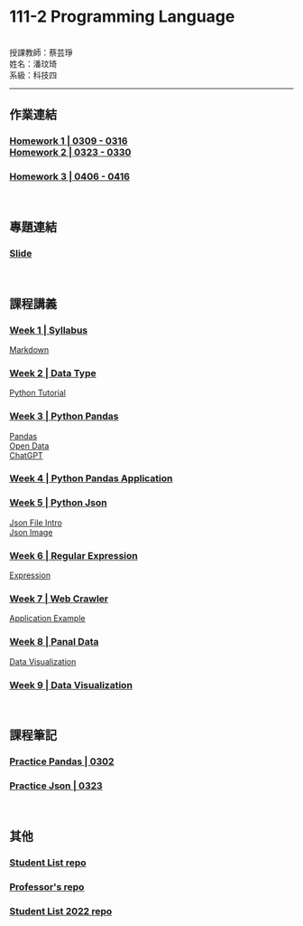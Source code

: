 # 111-2 Programming Language
<br />
授課教師：蔡芸琤<br />
姓名：潘玟琦<br />
系級：科技四<br />

***

## 作業連結
### [Homework 1 | 0309 - 0316 <br /> Homework 2 | 0323 - 0330](https://github.com/Hazel0301/PL/blob/main/hw_1%262/hw_1%262.ipynb)
### [Homework 3 | 0406 - 0416](https://github.com/Hazel0301/PL/blob/main/hw_3/hw_3.ipynb)

<br />

## 專題連結
### [Slide](https://docs.google.com/presentation/d/1E-EkvxI4I3n1DBF54zYlD17Pt7pm5RlzCwRbEcphRbo/edit?usp=sharing)

<br />

## 課程講義

### [Week 1 | Syllabus](https://docs.google.com/presentation/d/e/2PACX-1vSPhZW9G74ghzwK62t5Xv6tCli2z4CbHYhIJbqYwpcdNajcudKFW1AC1GBpcK877X2hLANXdMERaKOC/pub?start=false&loop=false&delayms=3000&slide=id.g14b2b9fd77a_1_2)
[Markdown](https://markdown.tw/)

### [Week 2 | Data Type](https://docs.google.com/presentation/d/e/2PACX-1vQ0R78Nem8XarmhIZQ0eY23amG7l-ZbLHYF6eHRB6cDbRB55mOXq5MYslRCP0I2jVsA0rYJNKv5OtJx/pub?start=false&loop=false&delayms=3000&slide=id.g208c735537b_0_0)
[Python Tutorial](https://docs.python.org/3/tutorial/index.html)

### [Week 3 | Python Pandas](https://docs.google.com/presentation/d/e/2PACX-1vSn6d9mhep6Lz-PJurvahEBdIJ30I_ljXjdXoBdebLWvrH-OzoJOmJ8KdFZ6mmPy85XZqsxJQtrzMKU/pub?start=false&loop=false&delayms=3000&slide=id.g208c735537b_0_0)
[Pandas](https://pandas.pydata.org/pandas-docs/stable/user_guide/merging.html)<br />
[Open Data](https://www.kaggle.com/datasets)<br />
[ChatGPT](https://chat.openai.com/chat?__cf_chl_tk=c5.N7GpEoU2_hFp71PchnkJ_NSY1JLedrfAkPmRunOA-1680715304-0-gaNycGzNGtA)

### [Week 4 | Python Pandas Application](https://docs.google.com/presentation/d/e/2PACX-1vRWDWXo2m9aRg2WXcJ-5YfzaOnYL7WvQiN2ti4O3yQPgO8i90akiDy8VqFoaci6XqqWPENyqzyMYcYs/pub?start=false&loop=false&delayms=3000&slide=id.g21939175b36_0_309)

### [Week 5 | Python Json](https://docs.google.com/presentation/d/e/2PACX-1vTCB_V1vBRc8JpvvzumTkRHkszZchqECQZBQDU55Htiwg0MqQS0hHxEoBtFCgoHEv4K1nRpUVXHnPi8/pub?start=false&loop=false&delayms=3000&slide=id.g2231dcdd239_0_12)
[Json File Intro](https://www.geeksforgeeks.org/read-json-file-using-python/)<br />
[Json Image](https://jsoncrack.com/editor)

### [Week 6 | Regular Expression](https://docs.google.com/presentation/d/e/2PACX-1vRN6rZiC-6CMypA5AVNxfl0Ypanr5AOK_TyBOIglTyDcFQe3la-6O_psNuk-_RlrgCCuaeM8R4BH-sw/pub?start=false&loop=false&delayms=3000&slide=id.g208c735537b_0_0)
[Expression](https://regexr.com/)

### [Week 7 | Web Crawler](https://docs.google.com/presentation/d/e/2PACX-1vRPdEWRzhyXYjEmKNMxUtr8PFgE16G9mcG_Gomva1BMvz7h40QtkTRSz8AMqILBrwEfa8aV6WFDoRbP/pub?start=false&loop=false&delayms=3000&slide=id.g208c735537b_0_0)
[Application Example](https://github.com/pecu/LawTech/blob/main/Learning-Materials/C4_Python_%E7%B6%B2%E8%B7%AF%E7%88%AC%E8%9F%B2/python_%E7%B6%B2%E8%B7%AF%E7%88%AC%E8%9F%B2_code.ipynb)

### [Week 8 | Panal Data](https://docs.google.com/presentation/d/e/2PACX-1vSHmEOhUKyYXWVWFPbaOAgw4Vt63O4llaiuQEh0AEo77Es5-XRSpWPM89i-vub1HsIc-o0RxL4Dzqr_/pub?start=false&loop=false&delayms=3000&slide=id.g208c735537b_0_0)
[Data Visualization](https://github.com/pecu/LawTech/tree/main/Learning-Materials/C5_Python_%E8%B3%87%E6%96%99%E5%BD%99%E6%95%B4%26%E8%B3%87%E6%96%99%E8%A6%96%E8%A6%BA%E5%8C%96)

### [Week 9 | Data Visualization](https://docs.google.com/presentation/d/e/2PACX-1vQ_OZSE5BKy2Tj1zuHmidkbHuinozj4Br-_4kYBDCHE4ZgyXhr9Lm6sVVJVbtbTeAUkDL6S4hKDbUN_/pub?start=false&loop=false&delayms=3000&slide=id.g208c735537b_0_0)

<br />

## 課程筆記
### [Practice Pandas | 0302](https://github.com/Hazel0301/PL/blob/main/prac_pandas/task_1.ipynb)
### [Practice Json | 0323](https://github.com/Hazel0301/PL/blob/main/prac_json/hw_3.ipynb)

<br />

## 其他
### [Student List repo](https://docs.google.com/spreadsheets/d/e/2PACX-1vRBeY4-E_d9eBNKEcFV0eiGAFsMOk-ZYCmTLGmQ5_yWYkJcxXXBQI8rOkaqPyIktU4SgS7Rg0IQdZJ4/pubhtml#)
### [Professor's repo](https://github.com/pecu/PL)
### [Student List 2022 repo](https://docs.google.com/spreadsheets/d/e/2PACX-1vRUVpx6AeccKwedvZjINM5-mSLpmS0M69wrCIbDimIdwpN30xQpqcn0k5kh0oUQET05sEsMpFt6fsCA/pubhtml)
